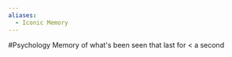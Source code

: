 ```yaml
---
aliases:
  - Iconic Memory
---
```

#Psychology 
Memory of what's been seen that last for $\displaystyle <$ a second